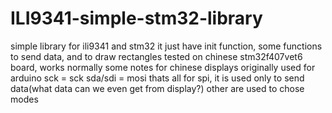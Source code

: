 # ILI9341-simple-stm32-library
simple library for ili9341 and stm32
it just have init function, some functions to send data, and to draw rectangles
tested on chinese stm32f407vet6 board, works normally
some notes for chinese displays originally used for arduino
sck = sck
sda/sdi = mosi
thats all for spi, it is used only to send data(what data can we even get from display?)
other are used to chose modes

